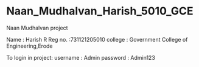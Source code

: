 # Naan_Mudhalvan_Harish_5010_GCE
Naan Mudhalvan project

Name : Harish R
Reg no. :731121205010
college : Government College of Engineering,Erode

To login in project:
username : Admin
password : Admin123
